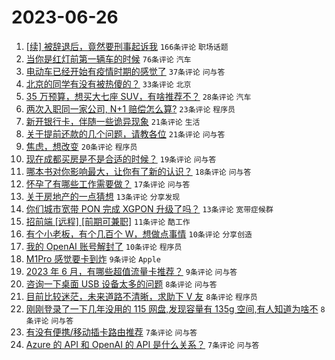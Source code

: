 # 2023-06-26

1. [[续] 被辞退后，竟然要刑事起诉我](https://www.v2ex.com/t/951649) `166条评论` `职场话题`
1. [当你是红灯前第一辆车的时候](https://www.v2ex.com/t/951664) `76条评论` `汽车`
1. [电动车已经开始有疫情时期的感觉了](https://www.v2ex.com/t/951660) `37条评论` `问与答`
1. [北京的同学有没有被热傻的？](https://www.v2ex.com/t/951658) `33条评论` `北京`
1. [35 万预算，想买大七座 SUV，有啥推荐不？](https://www.v2ex.com/t/951679) `28条评论` `汽车`
1. [两次入职同一家公司, N+1 赔偿怎么算?](https://www.v2ex.com/t/951661) `23条评论` `程序员`
1. [新开银行卡，伴随一些诡异现象](https://www.v2ex.com/t/951659) `21条评论` `生活`
1. [关于提前还款的几个问题，请教各位](https://www.v2ex.com/t/951630) `21条评论` `问与答`
1. [焦虑，想改变](https://www.v2ex.com/t/951668) `20条评论` `程序员`
1. [现在成都买房是不是合适的时候？](https://www.v2ex.com/t/951629) `19条评论` `问与答`
1. [哪本书对你影响最大，让你有了新的认识？](https://www.v2ex.com/t/951691) `18条评论` `问与答`
1. [怀孕了有哪些工作需要做？](https://www.v2ex.com/t/951687) `17条评论` `问与答`
1. [关于房地产的一点猜想](https://www.v2ex.com/t/951706) `13条评论` `分享发现`
1. [你们城市宽带 PON 完成 XGPON 升级了吗？](https://www.v2ex.com/t/951662) `13条评论` `宽带症候群`
1. [招前端 [远程] [前期可兼职]](https://www.v2ex.com/t/951639) `11条评论` `酷工作`
1. [有个小老板，有个几百个 W，想做点事情](https://www.v2ex.com/t/951701) `10条评论` `分享创造`
1. [我的 OpenAI 账号解封了](https://www.v2ex.com/t/951654) `10条评论` `程序员`
1. [M1Pro 感觉要卡到炸](https://www.v2ex.com/t/951686) `9条评论` `Apple`
1. [2023 年 6 月，有哪些超值流量卡推荐？](https://www.v2ex.com/t/951678) `9条评论` `问与答`
1. [咨询一下桌面 USB 设备太多的问题](https://www.v2ex.com/t/951695) `8条评论` `问与答`
1. [目前比较迷茫，未来道路不清晰，求助下 V 友](https://www.v2ex.com/t/951671) `8条评论` `程序员`
1. [刚刚登录了一下几年没用的 115 网盘,发现容量有 135g 空间,有人知道为啥不](https://www.v2ex.com/t/951656) `8条评论` `问与答`
1. [有没有便携/移动插卡路由推荐](https://www.v2ex.com/t/951645) `7条评论` `问与答`
1. [Azure 的 API 和 OpenAI 的 API 是什么关系？](https://www.v2ex.com/t/951633) `7条评论` `问与答`
